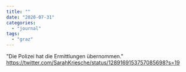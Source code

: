 ```yaml
---
title: ""
date: "2020-07-31"
categories: 
  - "journal"
tags: 
  - "graz"
---
```


"Die Polizei hat die Ermittlungen übernommen." https://twitter.com/SarahKriesche/status/1289169153757085698?s=19
